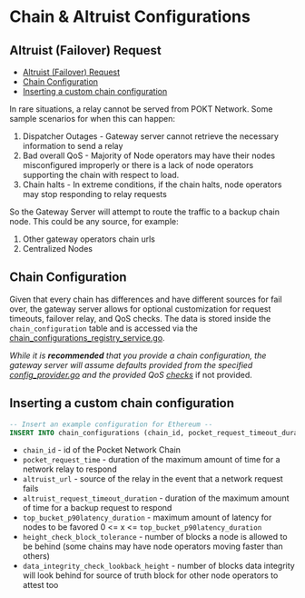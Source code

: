# Chain & Altruist Configurations <!-- omit in toc -->

## Altruist (Failover) Request

- [Altruist (Failover) Request](#altruist-failover-request)
- [Chain Configuration](#chain-configuration)
- [Inserting a custom chain configuration](#inserting-a-custom-chain-configuration)

In rare situations, a relay cannot be served from POKT Network. Some sample scenarios for when this can happen:

1. Dispatcher Outages - Gateway server cannot retrieve the necessary information to send a relay
2. Bad overall QoS - Majority of Node operators may have their nodes misconfigured improperly or there is a lack of node operators supporting the chain with respect to load.
3. Chain halts - In extreme conditions, if the chain halts, node operators may stop responding to relay requests

So the Gateway Server will attempt to route the traffic to a backup chain node. This could be any source, for example:

1. Other gateway operators chain urls
2. Centralized Nodes

## Chain Configuration

Given that every chain has differences and have different sources for fail over, the gateway server allows for optional customization for request timeouts, failover relay, and QoS checks.
The data is stored inside the `chain_configuration` table and is accessed via the [chain_configurations_registry_service.go](..%2Finternal%2Fchain_configurations_registry%2Fchain_configurations_registry_service.go).

_While it is **recommended** that you provide a chain configuration, the gateway server will assume defaults provided from the specified [config_provider.go](..%2Finternal%2Fglobal_config%2Fconfig_provider.go) and the provided QoS [checks](..%2Finternal%2Fnode_selector_service%2Fchecks)_ if not provided.

## Inserting a custom chain configuration

```sql
-- Insert an example configuration for Ethereum --
INSERT INTO chain_configurations (chain_id, pocket_request_timeout_duration, altruist_url, altruist_request_timeout_duration, top_bucket_p90latency_duration, height_check_block_tolerance, data_integrity_check_lookback_height) VALUES ('0000', '15s', 'https://example.com', '30s', '150ms', 100, 25);
```

- `chain_id` - id of the Pocket Network Chain
- `pocket_request_time` - duration of the maximum amount of time for a network relay to respond
- `altruist_url` - source of the relay in the event that a network request fails
- `altruist_request_timeout_duration` - duration of the maximum amount of time for a backup request to respond
- `top_bucket_p90latency_duration` - maximum amount of latency for nodes to be favored 0 <= x <= `top_bucket_p90latency_duration`
- `height_check_block_tolerance` - number of blocks a node is allowed to be behind (some chains may have node operators moving faster than others)
- `data_integrity_check_lookback_height` - number of blocks data integrity will look behind for source of truth block for other node operators to attest too
